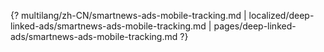 {? multilang/zh-CN/smartnews-ads-mobile-tracking.md | localized/deep-linked-ads/smartnews-ads-mobile-tracking.md | pages/deep-linked-ads/smartnews-ads-mobile-tracking.md ?}
